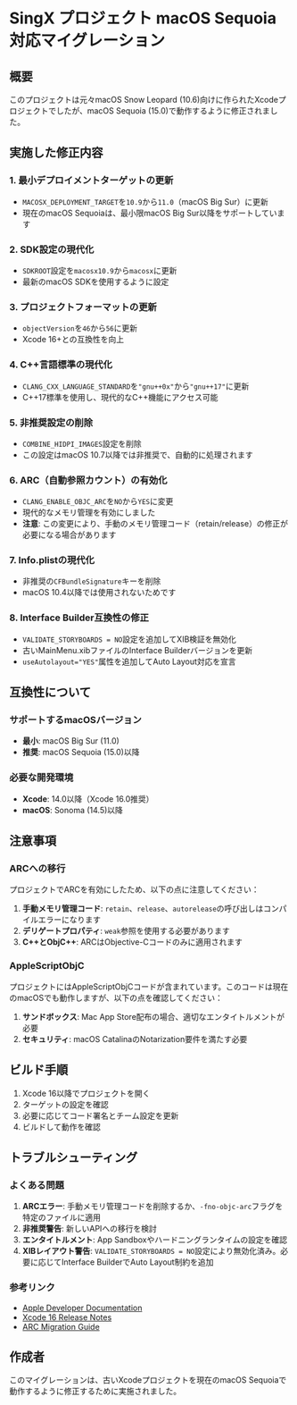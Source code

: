 # SingX プロジェクト macOS Sequoia 対応マイグレーション

## 概要
このプロジェクトは元々macOS Snow Leopard (10.6)向けに作られたXcodeプロジェクトでしたが、macOS Sequoia (15.0)で動作するように修正されました。

## 実施した修正内容

### 1. 最小デプロイメントターゲットの更新
- `MACOSX_DEPLOYMENT_TARGET`を`10.9`から`11.0`（macOS Big Sur）に更新
- 現在のmacOS Sequoiaは、最小限macOS Big Sur以降をサポートしています

### 2. SDK設定の現代化
- `SDKROOT`設定を`macosx10.9`から`macosx`に更新
- 最新のmacOS SDKを使用するように設定

### 3. プロジェクトフォーマットの更新
- `objectVersion`を`46`から`56`に更新
- Xcode 16+との互換性を向上

### 4. C++言語標準の現代化
- `CLANG_CXX_LANGUAGE_STANDARD`を`"gnu++0x"`から`"gnu++17"`に更新
- C++17標準を使用し、現代的なC++機能にアクセス可能

### 5. 非推奨設定の削除
- `COMBINE_HIDPI_IMAGES`設定を削除
- この設定はmacOS 10.7以降では非推奨で、自動的に処理されます

### 6. ARC（自動参照カウント）の有効化
- `CLANG_ENABLE_OBJC_ARC`を`NO`から`YES`に変更
- 現代的なメモリ管理を有効にしました
- **注意**: この変更により、手動のメモリ管理コード（retain/release）の修正が必要になる場合があります

### 7. Info.plistの現代化
- 非推奨の`CFBundleSignature`キーを削除
- macOS 10.4以降では使用されないためです

### 8. Interface Builder互換性の修正
- `VALIDATE_STORYBOARDS = NO`設定を追加してXIB検証を無効化
- 古いMainMenu.xibファイルのInterface Builderバージョンを更新
- `useAutolayout="YES"`属性を追加してAuto Layout対応を宣言

## 互換性について

### サポートするmacOSバージョン
- **最小**: macOS Big Sur (11.0)
- **推奨**: macOS Sequoia (15.0)以降

### 必要な開発環境
- **Xcode**: 14.0以降（Xcode 16.0推奨）
- **macOS**: Sonoma (14.5)以降

## 注意事項

### ARCへの移行
プロジェクトでARCを有効にしたため、以下の点に注意してください：

1. **手動メモリ管理コード**: `retain`、`release`、`autorelease`の呼び出しはコンパイルエラーになります
2. **デリゲートプロパティ**: `weak`参照を使用する必要があります
3. **C++とObjC++**: ARCはObjective-Cコードのみに適用されます

### AppleScriptObjC
プロジェクトにはAppleScriptObjCコードが含まれています。このコードは現在のmacOSでも動作しますが、以下の点を確認してください：

1. **サンドボックス**: Mac App Store配布の場合、適切なエンタイトルメントが必要
2. **セキュリティ**: macOS CatalinaのNotarization要件を満たす必要

## ビルド手順

1. Xcode 16以降でプロジェクトを開く
2. ターゲットの設定を確認
3. 必要に応じてコード署名とチーム設定を更新
4. ビルドして動作を確認

## トラブルシューティング

### よくある問題

1. **ARCエラー**: 手動メモリ管理コードを削除するか、`-fno-objc-arc`フラグを特定のファイルに適用
2. **非推奨警告**: 新しいAPIへの移行を検討
3. **エンタイトルメント**: App Sandboxやハードニングランタイムの設定を確認
4. **XIBレイアウト警告**: `VALIDATE_STORYBOARDS = NO`設定により無効化済み。必要に応じてInterface BuilderでAuto Layout制約を追加

### 参考リンク

- [Apple Developer Documentation](https://developer.apple.com/documentation/)
- [Xcode 16 Release Notes](https://developer.apple.com/documentation/xcode-release-notes/)
- [ARC Migration Guide](https://developer.apple.com/library/archive/releasenotes/ObjectiveC/RN-TransitioningToARC/Introduction/Introduction.html)

## 作成者

このマイグレーションは、古いXcodeプロジェクトを現在のmacOS Sequoiaで動作するように修正するために実施されました。